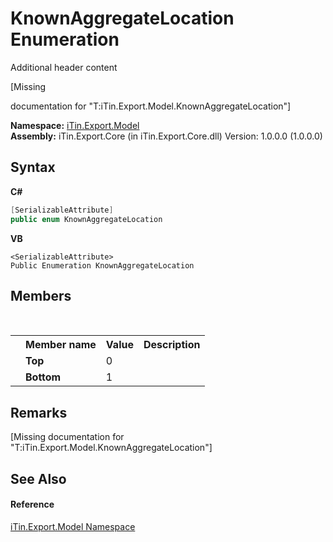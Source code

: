 # KnownAggregateLocation Enumeration
Additional header content 

\[Missing <summary> documentation for "T:iTin.Export.Model.KnownAggregateLocation"\]

**Namespace:**&nbsp;<a href="ef57ffcc-e95e-b212-5a46-9aa6f5a3511f">iTin.Export.Model</a><br />**Assembly:**&nbsp;iTin.Export.Core (in iTin.Export.Core.dll) Version: 1.0.0.0 (1.0.0.0)

## Syntax

**C#**<br />
``` C#
[SerializableAttribute]
public enum KnownAggregateLocation
```

**VB**<br />
``` VB
<SerializableAttribute>
Public Enumeration KnownAggregateLocation
```


## Members
&nbsp;<table><tr><th></th><th>Member name</th><th>Value</th><th>Description</th></tr><tr><td /><td target="F:iTin.Export.Model.KnownAggregateLocation.Top">**Top**</td><td>0</td><td /></tr><tr><td /><td target="F:iTin.Export.Model.KnownAggregateLocation.Bottom">**Bottom**</td><td>1</td><td /></tr></table>

## Remarks
\[Missing <remarks> documentation for "T:iTin.Export.Model.KnownAggregateLocation"\]

## See Also


#### Reference
<a href="ef57ffcc-e95e-b212-5a46-9aa6f5a3511f">iTin.Export.Model Namespace</a><br />